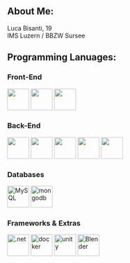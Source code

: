 ## About Me:
Luca Bisanti, 19<br>IMS Luzern / BBZW Sursee<br>
## Programming Lanuages:

### Front-End
<p align='left'>
<img src="https://cdn.jsdelivr.net/npm/programming-languages-logos/src/javascript/javascript.png" height="50">
<img src="https://cdn.jsdelivr.net/npm/programming-languages-logos/src/html/html.png" height="50"> 
<img src="https://cdn.jsdelivr.net/npm/programming-languages-logos/src/css/css.png" height="50"> 
</p>

### Back-End
<p align='left'>  
<img src="https://cdn.jsdelivr.net/npm/programming-languages-logos/src/csharp/csharp.png" height="50">
<img src="https://cdn.jsdelivr.net/npm/programming-languages-logos/src/python/python.png" height="50">
<img src="https://cdn.jsdelivr.net/npm/programming-languages-logos/src/go/go.png" height="50"> 
<img src="https://cdn.jsdelivr.net/npm/programming-languages-logos/src/php/php.png" height="50"> 
<img src="https://upload.wikimedia.org/wikipedia/commons/2/2f/PowerShell_5.0_icon.png" height="50">
</p>

### Databases
<p align='left'>
<img src="https://cdn.jsdelivr.net/gh/devicons/devicon/icons/mysql/mysql-original-wordmark.svg" height="50" alt="MySQL">  
<img src="https://www.vectorlogo.zone/logos/mongodb/mongodb-icon.svg" height="50" alt="mongodb">  
</p>

### Frameworks & Extras
<p align='left'>
<img src="https://upload.wikimedia.org/wikipedia/commons/7/7d/Microsoft_.NET_logo.svg" height="50" alt=".net">
<img src="https://www.vectorlogo.zone/logos/docker/docker-icon.svg" height="50" alt="docker"> 
<img src="https://marcas-logos.net/wp-content/uploads/2020/11/Unity-logo.png" height="50" alt="unity">
<img src="https://download.blender.org/branding/blender_logo_socket.png" height="50" alt="Blender">

</p>
